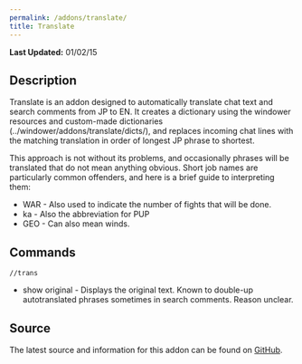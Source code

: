 ```yaml
---
permalink: /addons/translate/
title: Translate
---
```


**Last Updated:** 01/02/15

## Description
Translate is an addon designed to automatically translate chat text and search comments from JP to EN. It creates a dictionary using the windower resources and custom-made dictionaries (../windower/addons/translate/dicts/), and replaces incoming chat lines with the matching translation in order of longest JP phrase to shortest.

This approach is not without its problems, and occasionally phrases will be translated that do not mean anything obvious. Short job names are particularly common offenders, and here is a brief guide to interpreting them:
* WAR - Also used to indicate the number of fights that will be done.
* ka  - Also the abbreviation for PUP
* GEO - Can also mean winds.

## Commands

`//trans`

* show original - Displays the original text. Known to double-up autotranslated phrases sometimes in search comments. Reason unclear.

## Source
The latest source and information for this addon can be found on [GitHub](https://github.com/Windower/Lua/tree/live/addons/translate).